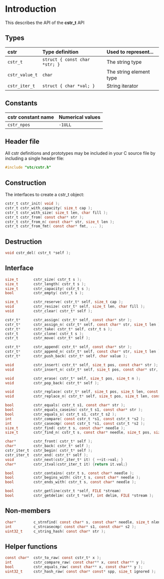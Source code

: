 # Introduction

This describes the API of the **cstr_t** API

## Types

| cstr              | Type definition                        | Used to represent...                 |
|:------------------|:---------------------------------------|:-------------------------------------|
| `cstr_t`          | `struct { const char *str; }`          | The string type                      |
| `cstr_value_t`    | `char`                                 | The string element type              |
| `cstr_iter_t`     | `struct { char *val; }`                | String iterator                      |

## Constants

| cstr constant name         | Numerical values |
|:---------------------------|:-----------------|
|  `cstr_npos`               | `-1ULL`          |

## Header file

All cstr definitions and prototypes may be included in your C source file by including a single header file:

```c
#include "stc/cstr.h"
```

## Construction

The interfaces to create a cstr_t object:
```c
cstr_t cstr_init( void );
cstr_t cstr_with_capacity( size_t cap );
cstr_t cstr_with_size( size_t len, char fill );
cstr_t cstr_from( const char* str );
cstr_t cstr_from_n( const char* str, size_t len );
cstr_t cstr_from_fmt( const char* fmt, ... );
```

## Destruction

```c
void cstr_del( cstr_t *self );
```

## Interface

```c
size_t       cstr_size( cstr_t s );
size_t       cstr_length( cstr_t s );
size_t       cstr_capacity( cstr_t s );
bool         cstr_empty( cstr_t s );
```

```c
size_t       cstr_reserve( cstr_t* self, size_t cap );
void         cstr_resize( cstr_t* self, size_t len, char fill );
void         cstr_clear( cstr_t* self );
```

```c
cstr_t*      cstr_assign( cstr_t* self, const char* str );
cstr_t*      cstr_assign_n( cstr_t* self, const char* str, size_t len );
cstr_t*      cstr_take( cstr_t* self, cstr_t s );
cstr_t       cstr_clone( cstr_t s );
cstr_t       cstr_move( cstr_t* self );
```

```c
cstr_t*      cstr_append( cstr_t* self, const char* str );
cstr_t*      cstr_append_n( cstr_t* self, const char* str, size_t len );
cstr_t*      cstr_push_back( cstr_t* self, char value );
```

```c
void         cstr_insert( cstr_t* self, size_t pos, const char* str );
void         cstr_insert_n( cstr_t* self, size_t pos, const char* str, size_t n );
```

```c
void         cstr_erase( cstr_t* self, size_t pos, size_t n );
void         cstr_pop_back( cstr_t* self );
```

```c
void         cstr_replace( cstr_t* self, size_t pos, size_t len, const char* str );
void         cstr_replace_n( cstr_t* self, size_t pos, size_t len, const char* str, size_t n );
```

```c
bool         cstr_equals( cstr_t s1, const char* str );
bool         cstr_equals_caseins( cstr_t s1, const char* str );
bool         cstr_equals_s( cstr_t s1, cstr_t s2 );
int          cstr_compare( const cstr_t *s1, const cstr_t *s2 );
int          cstr_casecmp( const cstr_t *s1, const cstr_t *s2 );
size_t       cstr_find( cstr_t s, const char* needle );
size_t       cstr_find_n( cstr_t s, const char* needle, size_t pos, size_t nlen );
```

```c
char*        cstr_front( cstr_t* self );
char*        cstr_back( cstr_t* self );
cstr_iter_t  cstr_begin( cstr_t* self );
cstr_iter_t  cstr_end( cstr_t* self );
void         cstr_next(cstr_iter_t* it) { ++it->val; }
char*        cstr_itval(cstr_iter_t it) {return it.val;}
```

```c
bool         cstr_contains( cstr_t s, const char* needle );
bool         cstr_begins_with( cstr_t s, const char* needle );
bool         cstr_ends_with( cstr_t s, const char* needle );
```

```c
bool         cstr_getline(cstr_t *self, FILE *stream)
bool         cstr_getdelim( cstr_t *self, int delim, FILE *stream );
```

## Non-members

```c
char*        c_strnfind( const char* s, const char* needle, size_t nlen );
int          c_strcasecmp( const char* s1, const char* s2 );
uint32_t     c_string_hash( const char* str );
```

## Helper functions

```c
const char*  cstr_to_raw( const cstr_t* x );
int          cstr_compare_raw( const char** x, const char** y );
bool         cstr_equals_raw( const char** x, const char** y );
uint32_t     cstr_hash_raw( const char* const* spp, size_t ignored );
```
